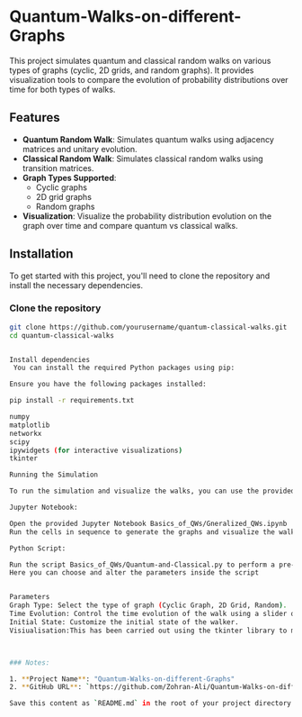 
# Quantum-Walks-on-different-Graphs

This project simulates quantum and classical random walks on various types of graphs (cyclic, 2D grids, and random graphs). It provides visualization tools to compare the evolution of probability distributions over time for both types of walks.

## Features

- **Quantum Random Walk**: Simulates quantum walks using adjacency matrices and unitary evolution.
- **Classical Random Walk**: Simulates classical random walks using transition matrices.
- **Graph Types Supported**:
  - Cyclic graphs
  - 2D grid graphs
  - Random graphs
- **Visualization**: Visualize the probability distribution evolution on the graph over time and compare quantum vs classical walks.

## Installation

To get started with this project, you'll need to clone the repository and install the necessary dependencies.

### Clone the repository

```bash
git clone https://github.com/yourusername/quantum-classical-walks.git
cd quantum-classical-walks


Install dependencies
 You can install the required Python packages using pip:

Ensure you have the following packages installed:

pip install -r requirements.txt

numpy
matplotlib
networkx
scipy
ipywidgets (for interactive visualizations)
tkinter 

Running the Simulation

To run the simulation and visualize the walks, you can use the provided Python scripts or Jupyter Notebooks.

Jupyter Notebook:

Open the provided Jupyter Notebook Basics_of_QWs/Gneralized_QWs.ipynb
Run the cells in sequence to generate the graphs and visualize the walks.

Python Script:

Run the script Basics_of_QWs/Quantum-and-Classical.py to perform a pre-configured simulation.
Here you can choose and alter the parameters inside the script


Parameters
Graph Type: Select the type of graph (Cyclic Graph, 2D Grid, Random).
Time Evolution: Control the time evolution of the walk using a slider or play widget in the Jupyter Notebook.
Initial State: Customize the initial state of the walker.
Visiualisation:This has been carried out using the tkinter library to mak a GUI for the user to dyamically interact and visualize the graphs this can be found in the Quantum-Walks/Tkinter.py. The user can choose from different types of initial states ( which are defined inside a function wit certain fixd parameters).From different graphs with desired number of vertices. Note that for a 2D graph its hould be a perfect square. A normal implementation can be found in Quantum-Walks/function-for-Gui.ipynb where the same code is implememnted but without the GUI. Hee a general function takes in parameters and can run the code. 



### Notes:

1. **Project Name**: "Quantum-Walks-on-different-Graphs" 
2. **GitHub URL**: `https://github.com/Zohran-Ali/Quantum-Walks-on-different-Graphs  

Save this content as `README.md` in the root of your project directory.
